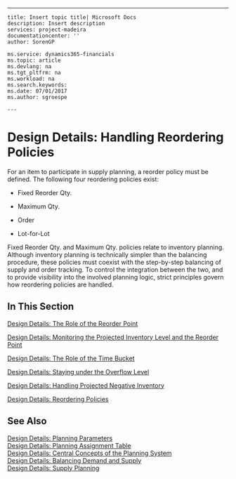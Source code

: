 ---
    title: Insert topic title| Microsoft Docs
    description: Insert description
    services: project-madeira
    documentationcenter: ''
    author: SorenGP

    ms.service: dynamics365-financials
    ms.topic: article
    ms.devlang: na
    ms.tgt_pltfrm: na
    ms.workload: na
    ms.search.keywords:
    ms.date: 07/01/2017
    ms.author: sgroespe

    ---
# Design Details: Handling Reordering Policies
For an item to participate in supply planning, a reorder policy must be defined. The following four reordering policies exist:  
  
-   Fixed Reorder Qty.  
  
-   Maximum Qty.  
  
-   Order  
  
-   Lot\-for\-Lot  
  
 Fixed Reorder Qty. and Maximum Qty. policies relate to inventory planning. Although inventory planning is technically simpler than the balancing procedure, these policies must coexist with the step\-by\-step balancing of supply and order tracking. To control the integration between the two, and to provide visibility into the involved planning logic, strict principles govern how reordering policies are handled.  
  
## In This Section  
 [Design Details: The Role of the Reorder Point](../ApplicationDesign/design-details-the-role-of-the-reorder-point.md)  
  
 [Design Details: Monitoring the Projected Inventory Level and the Reorder Point](../ApplicationDesign/design-details-monitoring-the-projected-inventory-level-and-the-reorder-point.md)  
  
 [Design Details: The Role of the Time Bucket](../ApplicationDesign/design-details-the-role-of-the-time-bucket.md)  
  
 [Design Details: Staying under the Overflow Level](../ApplicationDesign/design-details-staying-under-the-overflow-level.md)  
  
 [Design Details: Handling Projected Negative Inventory](../ApplicationDesign/design-details-handling-projected-negative-inventory.md)  
  
 [Design Details: Reordering Policies](../ApplicationDesign/design-details-reordering-policies.md)  
  
## See Also  
 [Design Details: Planning Parameters](../ApplicationDesign/design-details-planning-parameters.md)   
 [Design Details: Planning Assignment Table](../ApplicationDesign/design-details-planning-assignment-table.md)   
 [Design Details: Central Concepts of the Planning System](../ApplicationDesign/design-details-central-concepts-of-the-planning-system.md)   
 [Design Details: Balancing Demand and Supply](../ApplicationDesign/design-details-balancing-demand-and-supply.md)   
 [Design Details: Supply Planning](../ApplicationDesign/design-details-supply-planning.md)